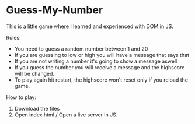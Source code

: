 # Guess-My-Number

This is a little game where I learned and experienced with DOM in JS.

Rules: 
- You need to guess a random number between 1 and 20
- If you are guessing to low or high you will have a message that says that
- If you are not writing a number it's going to show a message aswell
- If you guess the number you will receive a message and the highscore will be changed.
- To play again hit restart, the highscore won't reset only if you reload the game.

How to play:

1. Download the files
2. Open index.html / Open a live server in JS.

